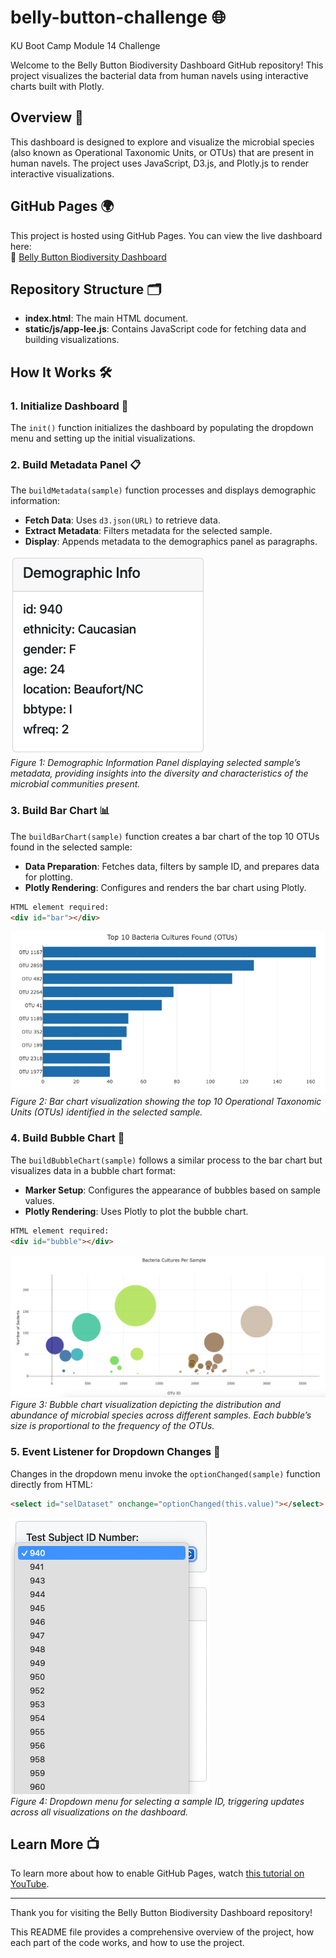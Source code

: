 # belly-button-challenge 🌐
KU Boot Camp Module 14 Challenge

Welcome to the Belly Button Biodiversity Dashboard GitHub repository! This project visualizes the bacterial data from human navels using interactive charts built with Plotly.

## Overview 📜

This dashboard is designed to explore and visualize the microbial species (also known as Operational Taxonomic Units, or OTUs) that are present in human navels. The project uses JavaScript, D3.js, and Plotly.js to render interactive visualizations.

## GitHub Pages 🌍

This project is hosted using GitHub Pages. You can view the live dashboard here:  
🔗 [Belly Button Biodiversity Dashboard](https://chairleg39.github.io/belly-button-challenge/)

## Repository Structure 🗂

- **index.html**: The main HTML document.
- **static/js/app-lee.js**: Contains JavaScript code for fetching data and building visualizations.

## How It Works 🛠

### 1. Initialize Dashboard 🚀

The `init()` function initializes the dashboard by populating the dropdown menu and setting up the initial visualizations.

### 2. Build Metadata Panel 📋

The `buildMetadata(sample)` function processes and displays demographic information:

- **Fetch Data**: Uses `d3.json(URL)` to retrieve data.
- **Extract Metadata**: Filters metadata for the selected sample.
- **Display**: Appends metadata to the demographics panel as paragraphs.

![Demographic Information](images/demo_info.png)<br>
*Figure 1: Demographic Information Panel displaying selected sample’s metadata, providing insights into the diversity and characteristics of the microbial communities present.*

### 3. Build Bar Chart 📊

The `buildBarChart(sample)` function creates a bar chart of the top 10 OTUs found in the selected sample:

- **Data Preparation**: Fetches data, filters by sample ID, and prepares data for plotting.
- **Plotly Rendering**: Configures and renders the bar chart using Plotly.
```html
HTML element required:
<div id="bar"></div>
```

![Bar Chart](images/bar_chart.png)<br>
*Figure 2: Bar chart visualization showing the top 10 Operational Taxonomic Units (OTUs) identified in the selected sample.*

### 4. Build Bubble Chart 🔵

The `buildBubbleChart(sample)` follows a similar process to the bar chart but visualizes data in a bubble chart format:

- **Marker Setup**: Configures the appearance of bubbles based on sample values.
- **Plotly Rendering**: Uses Plotly to plot the bubble chart.
```html
HTML element required:
<div id="bubble"></div>
```

![Bubble Chart](images/bubble_chart.png)<br>
*Figure 3: Bubble chart visualization depicting the distribution and abundance of microbial species across different samples. Each bubble’s size is proportional to the frequency of the OTUs.*

### 5. Event Listener for Dropdown Changes 🔄

Changes in the dropdown menu invoke the `optionChanged(sample)` function directly from HTML:
```html
<select id="selDataset" onchange="optionChanged(this.value)"></select>
```

![Dropdown Menu](images/dropdown_menu.png)<br>
*Figure 4: Dropdown menu for selecting a sample ID, triggering updates across all visualizations on the dashboard.*

## Learn More 📺

To learn more about how to enable GitHub Pages, watch [this tutorial on YouTube](https://www.youtube.com/watch?v=DqjPr7auwdY).

---

Thank you for visiting the Belly Button Biodiversity Dashboard repository!

This README file provides a comprehensive overview of the project, how each part of the code works, and how to use the project.